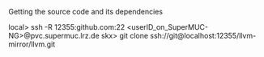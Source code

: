 Getting the source code and its dependencies

local> ssh -R 12355:github.com:22 <userID_on_SuperMUC-NG>@pvc.supermuc.lrz.de
skx> git clone ssh://git@localhost:12355/llvm-mirror/llvm.git


